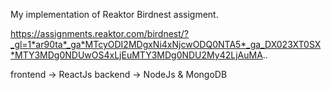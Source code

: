 My implementation of Reaktor Birdnest assigment.

https://assignments.reaktor.com/birdnest/?_gl=1*ar90ta*_ga*MTcyODI2MDgxNi4xNjcwODQ0NTA5*_ga_DX023XT0SX*MTY3MDg0NDUwOS4xLjEuMTY3MDg0NDU2My42LjAuMA..

frontend -> ReactJs
backend -> NodeJs & MongoDB